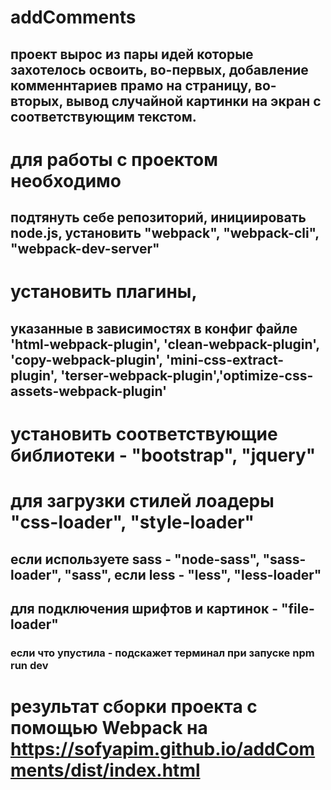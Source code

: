 # addComments
## проект вырос из пары идей которые захотелось освоить, во-первых, добавление комменнтариев прамо на страницу, во-вторых, вывод случайной картинки на экран с соответствующим текстом.
# для работы с проектом необходимо
## подтянуть себе репозиторий, инициировать node.js, установить  "webpack", "webpack-cli", "webpack-dev-server"
# установить плагины,
## указанные в зависимостях в конфиг файле 'html-webpack-plugin', 'clean-webpack-plugin', 'copy-webpack-plugin', 'mini-css-extract-plugin', 'terser-webpack-plugin','optimize-css-assets-webpack-plugin'
# установить соответствующие библиотеки - "bootstrap", "jquery"

# для загрузки стилей  лоадеры  "css-loader",  "style-loader"
## если используете sass -  "node-sass", "sass-loader", "sass", если less - "less",  "less-loader"
## для подключения шрифтов и картинок -  "file-loader"
 ### если что упустила - подскажет терминал при запуске npm run dev
   
   
# результат сборки проекта с помощью Webpack на https://sofyapim.github.io/addComments/dist/index.html

